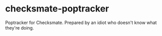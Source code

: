 # checksmate-poptracker
Poptracker for Checksmate. Prepared by an idiot who doesn't know what they're doing.
